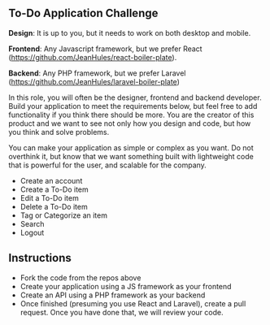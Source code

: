 ## To-Do Application Challenge

**Design**: It is up to you, but it needs to work on both desktop and mobile.

**Frontend**: Any Javascript framework, but we prefer React (https://github.com/JeanHules/react-boiler-plate).

**Backend**: Any PHP framework, but we prefer Laravel (https://github.com/JeanHules/laravel-boiler-plate)

In this role, you will often be the designer, frontend and backend developer. Build your application to meet the requirements below, but feel free to add functionality if you think there should be more. You are the creator of this product and we want to see not only how you design and code, but how you think and solve problems.

You can make your application as simple or complex as you want. Do not overthink it, but know that we want something built with lightweight code that is powerful for the user, and scalable for the company.

-   Create an account
-   Create a To-Do item
-   Edit a To-Do item
-   Delete a To-Do item
-   Tag or Categorize an item
-   Search
-   Logout

## Instructions

-   Fork the code from the repos above
-   Create your application using a JS framework as your frontend
-   Create an API using a PHP framework as your backend
-   Once finished (presuming you use React and Laravel), create a pull request. Once you have done that, we will review your code.
